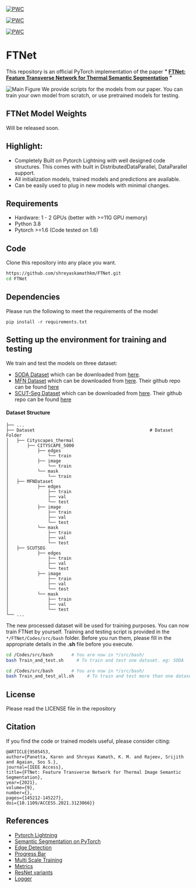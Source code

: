 
[![PWC](https://img.shields.io/endpoint.svg?url=https://paperswithcode.com/badge/ftnet-feature-transverse-network-for-thermal/thermal-image-segmentation-on-soda-dataset)](https://paperswithcode.com/sota/thermal-image-segmentation-on-soda-dataset?p=ftnet-feature-transverse-network-for-thermal)

[![PWC](https://img.shields.io/endpoint.svg?url=https://paperswithcode.com/badge/ftnet-feature-transverse-network-for-thermal/thermal-image-segmentation-on-scut-seg)](https://paperswithcode.com/sota/thermal-image-segmentation-on-scut-seg?p=ftnet-feature-transverse-network-for-thermal) 

[![PWC](https://img.shields.io/endpoint.svg?url=https://paperswithcode.com/badge/ftnet-feature-transverse-network-for-thermal/thermal-image-segmentation-on-mfn-dataset)](https://paperswithcode.com/sota/thermal-image-segmentation-on-mfn-dataset?p=ftnet-feature-transverse-network-for-thermal) 

# FTNet

This repository is an official PyTorch implementation of the paper **" [FTNet: Feature Transverse Network for Thermal Semantic Segmentation](https://ieeexplore.ieee.org/abstract/document/9585453) "**

![Main Figure](https://github.com/shreyaskamathkm/FTNet/blob/main/images/Main%20Figure.png)
We provide scripts for the models from our paper. You can train your own model from scratch, or use pretrained models for testing.

## FTNet Model Weights
Will be released soon.

## Highlight:
- Completely Built on Pytorch Lightning with well designed code structures. This comes with built in DistributedDataParallel, DataParallel support. 
- All initialization models, trained models and predictions are available.
- Can be easily used to plug in new models with minimal changes.

## Requirements
* Hardware: 1 - 2 GPUs (better with >=11G GPU memory)
* Python 3.8
* Pytorch >=1.6 (Code tested on 1.6)

## Code
Clone this repository into any place you want.
```bash
https://github.com/shreyaskamathkm/FTNet.git
cd FTNet
```
## Dependencies
Please run the following to meet the requirements of the model
```
pip install -r requirements.txt
```
## Setting up the environment for training and testing
We train and test the models on three dataset:
- [SODA Dataset](https://arxiv.org/abs/1907.10303) which can be downloaded from [here](https://drive.google.com/drive/folders/1ZF2vDk9j69kP5U0zcp-liOBk-atWcw-5).
- [MFN Dataset](https://ieeexplore.ieee.org/document/8206396) which can be downloaded from [here](https://www.mi.t.u-tokyo.ac.jp/static/projects/mil_multispectral/). Their github repo can be found [here](https://github.com/haqishen/MFNet-pytorch)
- [SCUT-Seg Dataset](https://www.sciencedirect.com/science/article/abs/pii/S1350449520306769)  which can be downloaded from [here](https://drive.google.com/drive/folders/1soPrrx2_AXNzbrlOE89i5aYb3TxbmcB5). Their github repo can be found [here](https://github.com/haitaobiyao/MCNet)


#### Dataset Structure

    ├── ...
	├── Dataset                                            # Dataset Folder
    │   ├── Cityscapes_thermal
    │   	├── CITYSCAPE_5000
    │           ├── edges
	│   	        └── train
    │   	    ├── image
    │   	        └── train
	│   	    └── mask
	│   	        └── train
	│   ├── MFNDataset
    │           ├── edges
	│   	        ├── train
	│   	        ├── val
	│   	        └── test
    │   	    ├── image
	│   	        ├── train
	│   	        ├── val
	│   	        └── test
	│   	    └── mask
	│   	        ├── train
	│   	        ├── val
	│   	        └── test
    │   ├── SCUTSEG
    │           ├── edges
	│   	        ├── train
	│   	        ├── val
	│   	        └── test
    │   	    ├── image
	│   	        ├── train
	│   	        ├── val
	│   	        └── test
	│   	    └── mask
	│   	        ├── train
	│   	        ├── val
	│   	        └── test
    └── ...

The new processed dataset will be used for training purposes. You can now train FTNet by yourself. Training and testing script is provided in the  ``*/FTNet/Codes/src/bash`` folder. Before you run them, please fill in the appropriate details in the **.sh**  file before you execute.

```bash
cd /Codes/src/bash       # You are now in */src/bash/
bash Train_and_test.sh     # To train and test one dataset. eg: SODA
```
```bash
cd /Codes/src/bash       # You are now in */src/bash/
bash Train_and_test_all.sh     # To train and test more than one dataset. eg: SODA, MFN, SCUT-Seg
```

<!-- LICENSE -->
## License
Please read the LICENSE file in the repository

## Citation
If you find the code or trained models useful, please consider citing:

```
@ARTICLE{9585453,  
author={Panetta, Karen and Shreyas Kamath, K. M. and Rajeev, Srijith and Agaian, Sos S.},
journal={IEEE Access},   
title={FTNet: Feature Transverse Network for Thermal Image Semantic Segmentation},   
year={2021},  
volume={9},  
number={},  
pages={145212-145227},  
doi={10.1109/ACCESS.2021.3123066}}
```
<!-- ACKNOWLEDGEMENTS -->
## References
* [Pytorch Lightning](https://www.pytorchlightning.ai/)
* [Semantic Segmentation on PyTorch](https://github.com/Tramac/awesome-semantic-segmentation-pytorch)
* [Edge Detection](https://github.com/Lavender105/DFF/blob/152397cec4a3dac2aa86e92a65cc27e6c8016ab9/lib/matlab/modules/data/seg2edge.m)
* [Progress Bar](https://github.com/zhutmost/neuralzip/blob/master/apputil/progressbar.py)
* [Multi Scale Training](https://github.com/CaoWGG/multi-scale-training)
* [Metrics](https://github.com/mseg-dataset/mseg-semantic)
* [ResNet variants](https://github.com/zhanghang1989/ResNeSt)
* [Logger](https://detectron2.readthedocs.io/en/latest/_modules/detectron2/utils/logger.html)

